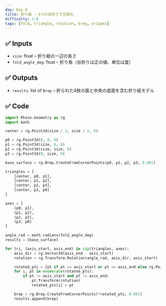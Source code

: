 ```yaml
---
day: Day 8
title: 折り紙 – 4つの谷折りで立体化
difficulty: 3.0
tags: [fold, triangle, rotation, brep, origami]
---
```


## ✅ Inputs

- `size`: float – 折り紙の一辺の長さ
- `fold_angle_deg`: float – 折り角（谷折りは正の値、単位は度）

## ✅ Outputs

- `results`: list of `Brep` – 折られた4枚の面と中央の底面を含む折り紙モデル

## ✅ Code

```python
import Rhino.Geometry as rg
import math

center = rg.Point3d(size / 2, size / 2, 0)

p0 = rg.Point3d(0, 0, 0)
p1 = rg.Point3d(size, 0, 0)
p2 = rg.Point3d(size, size, 0)
p3 = rg.Point3d(0, size, 0)

base_surface = rg.Brep.CreateFromCornerPoints(p0, p1, p2, p3, 0.001)

triangles = [
    [center, p0, p1],
    [center, p1, p2],
    [center, p2, p3],
    [center, p3, p0]
]

axes = [
    (p0, p1),
    (p1, p2),
    (p2, p3),
    (p3, p0)
]

angle_rad = math.radians(fold_angle_deg)
results = [base_surface]

for tri, (axis_start, axis_end) in zip(triangles, axes):
    axis_dir = rg.Vector3d(axis_end - axis_start)
    rotation = rg.Transform.Rotation(angle_rad, axis_dir, axis_start)

    rotated_pts = [pt if pt == axis_start or pt == axis_end else rg.Point3d(pt) for pt in tri]
    for i, pt in enumerate(rotated_pts):
        if pt != axis_start and pt != axis_end:
            pt.Transform(rotation)
            rotated_pts[i] = pt

    brep = rg.Brep.CreateFromCornerPoints(*rotated_pts, 0.001)
    results.append(brep)
```
